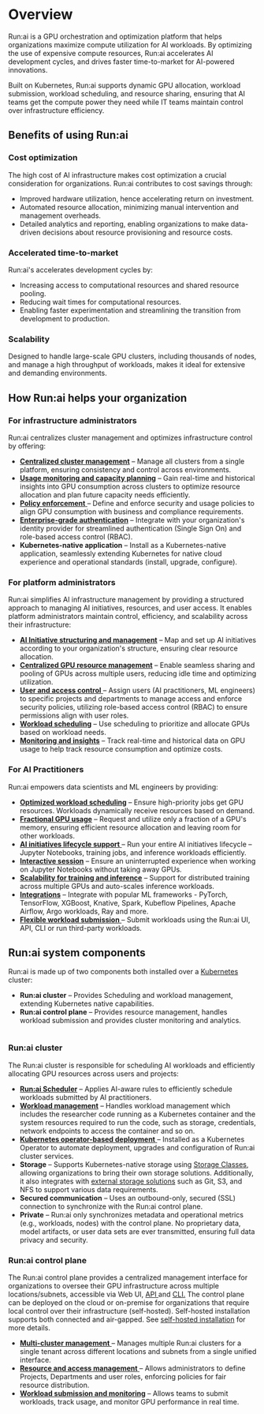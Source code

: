 # Overview

Run:ai is a GPU orchestration and optimization platform that helps organizations maximize compute utilization for AI workloads. By optimizing the use of expensive compute resources, Run:ai accelerates AI development cycles, and drives faster time-to-market for AI-powered innovations.

Built on Kubernetes, Run:ai supports dynamic GPU allocation, workload submission, workload scheduling, and resource sharing, ensuring that AI teams get the compute power they need while IT teams maintain control over infrastructure efficiency.

## Benefits of using Run:ai

### Cost optimization

The high cost of AI infrastructure makes cost optimization a crucial consideration for organizations. Run:ai contributes to cost savings through:

* Improved hardware utilization, hence accelerating return on investment.
* Automated resource allocation, minimizing manual intervention and management overheads.
* Detailed analytics and reporting, enabling organizations to make data-driven decisions about resource provisioning and resource costs.

### Accelerated time-to-market

Run:ai's accelerates development cycles by:

* Increasing access to computational resources and shared resource pooling.
* Reducing wait times for computational resources.
* Enabling faster experimentation and streamlining the transition from development to production.

### Scalability

Designed to handle large-scale GPU clusters, including thousands of nodes, and manage a high throughput of workloads, makes it ideal for extensive and demanding environments.

## How Run:ai helps your organization

### For infrastructure administrators

Run:ai centralizes cluster management and optimizes infrastructure control by offering:

* [**Centralized cluster management**](infrastructure-procedures/clusters.md) –  Manage all clusters from a single platform, ensuring consistency and control across environments.
* [**Usage monitoring and capacity planning**](monitor-performance-and-health/) – Gain real-time and historical insights into GPU consumption across clusters to optimize resource allocation and plan future capacity needs efficiently.
* [**Policy enforcement** ](policies/policies-and-rules.md)– Define and enforce security and usage policies to align GPU consumption with business and compliance requirements.
* [**Enterprise-grade authentication**](authentication-and-authorization/authentication-and-authorization.md) –  Integrate with your organization's identity provider for streamlined authentication (Single Sign On) and role-based access control (RBAC).
* **Kubernetes-native application** – Install as a Kubernetes-native application, seamlessly extending Kubernetes for native cloud experience and operational standards (install, upgrade, configure).

### For platform administrators

Run:ai simplifies AI infrastructure management by providing a structured approach to managing AI initiatives, resources, and user access. It enables platform administrators maintain control, efficiency, and scalability across their infrastructure:

* [**AI Initiative structuring and management**](manage-ai-initiatives/adapting-ai-initiatives.md#mapping-your-organization) – Map and set up AI initiatives according to your organization's structure, ensuring clear resource allocation.
* [**Centralized GPU resource management**](manage-ai-initiatives/adapting-ai-initiatives.md#mapping-your-resources) – Enable seamless sharing and pooling of GPUs across multiple users, reducing idle time and optimizing utilization. &#x20;
* [**User and access control** ](manage-ai-initiatives/adapting-ai-initiatives.md#assigning-users-to-projects-and-departments)– Assign users (AI practitioners, ML engineers) to specific projects and departments to manage access and enforce security policies, utilizing role-based access control (RBAC) to ensure permissions align with user roles. &#x20;
* [**Workload scheduling**](scheduling-and-resource-optimization/scheduling/how-the-scheduler-works.md) – Use scheduling to prioritize and allocate GPUs based on workload needs.&#x20;
* [**Monitoring and insights**](monitor-performance-and-health/) – Track real-time and historical data on GPU usage to help track resource consumption and optimize costs.

### For AI Practitioners&#x20;

Run:ai empowers data scientists and ML engineers by providing:&#x20;

* [**Optimized workload scheduling**](scheduling-and-resource-optimization/scheduling/how-the-scheduler-works.md) – Ensure high-priority jobs get GPU resources. Workloads dynamically receive resources based on demand. &#x20;
* [**Fractional GPU usage**](scheduling-and-resource-optimization/resource-optimization/) – Request and utilize only a fraction of a GPU's memory, ensuring efficient resource allocation and leaving room for other workloads.
* [**AI initiatives lifecycle support** ](workloads-in-runai/introduction-to-workloads.md)– Run your entire AI initiatives lifecycle – Jupyter Notebooks, training jobs, and inference workloads efficiently.&#x20;
* [**Interactive session**](workloads-in-runai/workload-types.md) – Ensure an uninterrupted experience when working on Jupyter Notebooks without taking away GPUs.
* [**Scalability for training and inference**](workloads-in-runai/workload-types.md) – Support for distributed training across multiple GPUs and auto-scales inference workloads.&#x20;
* [**Integrations**](https://docs.run.ai/latest/platform-admin/integrations/integration-overview/) – Integrate with popular ML frameworks - PyTorch, TensorFlow, XGBoost, Knative, Spark, Kubeflow Pipelines, Apache Airflow, Argo workloads, Ray and more.
* [**Flexible workload submission** ](workloads-in-runai/introduction-to-workloads.md)– Submit workloads using the Run:ai UI, API, CLI or run third-party workloads.

## Run:ai system components

Run:ai is made up of two components both installed over a [Kubernetes](https://kubernetes.io) cluster:

* **Run:ai cluster** – Provides Scheduling and workload management, extending Kubernetes native capabilities.
* **Run:ai control plane** – Provides resource management, handles workload submission and provides cluster monitoring and analytics.

<figure><img src=".gitbook/assets/multi-cluster-architecture.png" alt=""><figcaption></figcaption></figure>

### Run:ai cluster

The Run:ai cluster is responsible for scheduling AI workloads and efficiently allocating GPU resources across users and projects:

* [**Run:ai Scheduler**](scheduling-and-resource-optimization/scheduling/runai-scheduler-concepts-and-principles.md) – Applies AI-aware rules to efficiently schedule workloads submitted by AI practitioners. &#x20;
* [**Workload management**](workloads-in-runai/introduction-to-workloads.md) – Handles workload management which includes the researcher code running as a Kubernetes container and the system resources required to run the code, such as storage, credentials, network endpoints to access the container and so on.
* [**Kubernetes operator-based deployment** ](https://kubernetes.io/docs/concepts/extend-kubernetes/operator/)– Installed as a Kubernetes Operator to automate deployment, upgrades and configuration of Run:ai cluster services. &#x20;
* **Storage** – Supports Kubernetes-native storage using [Storage Classes](https://kubernetes.io/docs/concepts/storage/storage-classes/), allowing organizations to bring their own storage solutions. Additionally, it also integrates with [external storage solutions](workloads-in-runai/workload-assets/datasources.md) such as Git, S3, and NFS to support various data requirements.
* **Secured communication** – Uses an outbound-only, secured (SSL) connection to synchronize with the Run:ai control plane.&#x20;
* **Private** – Run:ai only synchronizes metadata and operational metrics (e.g., workloads, nodes) with the control plane. No proprietary data, model artifacts, or user data sets are ever transmitted, ensuring full data privacy and security.

### Run:ai control plane&#x20;

The Run:ai control plane provides a centralized management interface for organizations to oversee their GPU infrastructure across multiple locations/subnets, accessible via Web UI, [API ](api-reference/)and [CLI.](cli-reference/) The control plane can be deployed on the cloud or on-premise for organizations that require local control over their infrastructure (self-hosted). Self-hosted installation supports both connected and air-gapped. See [self-hosted installation](https://app.gitbook.com/s/Lalm8gxJMp5dA0whA4ip/overview) for more details.

* [**Multi-cluster management** ](infrastructure-procedures/clusters.md)– Manages multiple Run:ai clusters  for a single tenant across different locations and subnets from a single unified interface.
* [**Resource and access management** ](manage-ai-initiatives/adapting-ai-initiatives.md)– Allows administrators to define Projects, Departments and user roles, enforcing policies for fair resource distribution.&#x20;
* [**Workload submission and monitoring**](workloads-in-runai/workloads.md) – Allows teams to submit workloads, track usage, and monitor GPU performance in real time.

